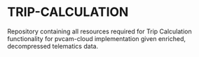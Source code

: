 # TRIP-CALCULATION

Repository containing all resources required for Trip Calculation functionality for pvcam-cloud implementation given enriched, decompressed telematics data. 